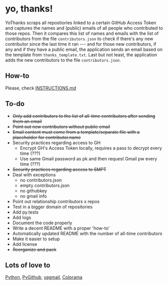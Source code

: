# yo, thanks!

YoThanks scraps all repostiories linked to a certain GitHub Access Token and captures the names and (public) emails of all people who contributed to those repos. Then it compares this list of names and emails with the list of contributors from the file `contributors.json` to check if there's any new contributor since the last time it ran --- and for those new contributors, if any and if they have a public email, the application sends an email based on the template from `thanks_template.txt`. Last but not least, the application adds the new contributors to the file `contributors.json`.

## How-to
Please, check [INSTRUCTIONS.md](https://github.com/42piratas/yothanks/blob/master/INSTRUCTIONS.md)

## To-do
- ~~Only add contributors to the list of all-time contributors after sending them an email~~
- ~~Point out new contributors without public email~~
- ~~Email content must come from a template/separate file with a placeholder for contributor.name~~
- Security practices regarding access to GH
  - Encrypt GH's Access Token locally, requires a pass to decrypt every time (???)
  - Use same Gmail password as pk and then request Gmail pw every time (???)
- ~~Security practices regarding access to SMPT~~
- Deal with exceptions
  - no contributors.json
  - empty contributors.json
  - no githubkey
  - no gmail info
- Point out relationship contributors x repos
- Test in a bigger domain of repositories
- Add py.tests
- Add logs
- Document the code properly
- Write a decent README with a proper 'how-to'
- Automatically updated README with the number of all-time contributors
- Make it easier to setup
- Add license
- ~~Reorganize and pack~~

## Lots of love to
[Python](https://www.python.org), [PyGithub](https://pypi.org/project/PyGithub/), [yagmail](http://pygithub.readthedocs.io),  [Colorama](https://pypi.org/project/colorama/)
